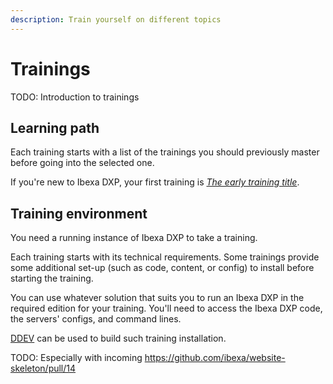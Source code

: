 ```yaml
---
description: Train yourself on different topics
---
```


# Trainings

TODO: Introduction to trainings

## Learning path

Each training starts with a list of the trainings you should previously master before going into the selected one.

If you're new to Ibexa DXP, your first training is _[The early training title](docs/trainings/a_training_topic/an_early_training/000_syllabus.md)_.

## Training environment

You need a running instance of Ibexa DXP to take a training.

Each training starts with its technical requirements.
Some trainings provide some additional set-up (such as code, content, or config) to install before starting the training.

You can use whatever solution that suits you to run an Ibexa DXP in the required edition for your training.
You'll need to access the Ibexa DXP code, the servers' configs, and command lines.

[DDEV](install_with_ddev.md) can be used to build such training installation.

TODO: Especially with incoming https://github.com/ibexa/website-skeleton/pull/14
